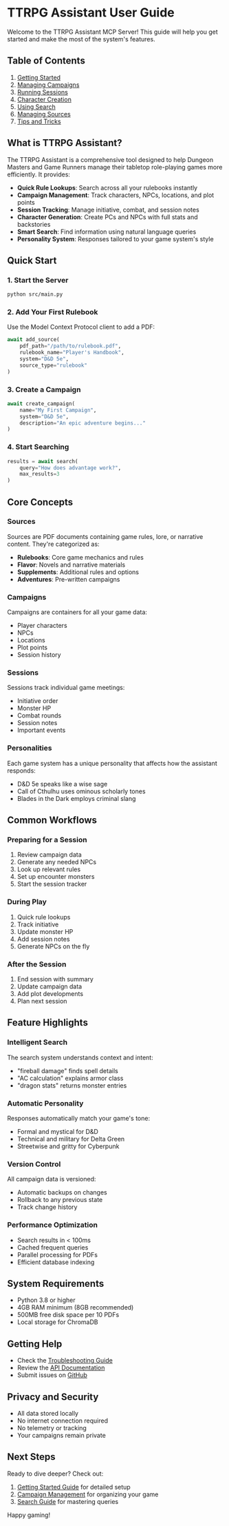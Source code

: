 # TTRPG Assistant User Guide

Welcome to the TTRPG Assistant MCP Server! This guide will help you get started and make the most of the system's features.

## Table of Contents

1. [Getting Started](./getting_started.md)
2. [Managing Campaigns](./campaigns.md)
3. [Running Sessions](./sessions.md)
4. [Character Creation](./characters.md)
5. [Using Search](./search.md)
6. [Managing Sources](./sources.md)
7. [Tips and Tricks](./tips.md)

## What is TTRPG Assistant?

The TTRPG Assistant is a comprehensive tool designed to help Dungeon Masters and Game Runners manage their tabletop role-playing games more efficiently. It provides:

- **Quick Rule Lookups**: Search across all your rulebooks instantly
- **Campaign Management**: Track characters, NPCs, locations, and plot points
- **Session Tracking**: Manage initiative, combat, and session notes
- **Character Generation**: Create PCs and NPCs with full stats and backstories
- **Smart Search**: Find information using natural language queries
- **Personality System**: Responses tailored to your game system's style

## Quick Start

### 1. Start the Server

```bash
python src/main.py
```

### 2. Add Your First Rulebook

Use the Model Context Protocol client to add a PDF:

```python
await add_source(
    pdf_path="/path/to/rulebook.pdf",
    rulebook_name="Player's Handbook",
    system="D&D 5e",
    source_type="rulebook"
)
```

### 3. Create a Campaign

```python
await create_campaign(
    name="My First Campaign",
    system="D&D 5e",
    description="An epic adventure begins..."
)
```

### 4. Start Searching

```python
results = await search(
    query="How does advantage work?",
    max_results=3
)
```

## Core Concepts

### Sources

Sources are PDF documents containing game rules, lore, or narrative content. They're categorized as:
- **Rulebooks**: Core game mechanics and rules
- **Flavor**: Novels and narrative materials
- **Supplements**: Additional rules and options
- **Adventures**: Pre-written campaigns

### Campaigns

Campaigns are containers for all your game data:
- Player characters
- NPCs
- Locations
- Plot points
- Session history

### Sessions

Sessions track individual game meetings:
- Initiative order
- Monster HP
- Combat rounds
- Session notes
- Important events

### Personalities

Each game system has a unique personality that affects how the assistant responds:
- D&D 5e speaks like a wise sage
- Call of Cthulhu uses ominous scholarly tones
- Blades in the Dark employs criminal slang

## Common Workflows

### Preparing for a Session

1. Review campaign data
2. Generate any needed NPCs
3. Look up relevant rules
4. Set up encounter monsters
5. Start the session tracker

### During Play

1. Quick rule lookups
2. Track initiative
3. Update monster HP
4. Add session notes
5. Generate NPCs on the fly

### After the Session

1. End session with summary
2. Update campaign data
3. Add plot developments
4. Plan next session

## Feature Highlights

### Intelligent Search

The search system understands context and intent:
- "fireball damage" finds spell details
- "AC calculation" explains armor class
- "dragon stats" returns monster entries

### Automatic Personality

Responses automatically match your game's tone:
- Formal and mystical for D&D
- Technical and military for Delta Green
- Streetwise and gritty for Cyberpunk

### Version Control

All campaign data is versioned:
- Automatic backups on changes
- Rollback to any previous state
- Track change history

### Performance Optimization

- Search results in < 100ms
- Cached frequent queries
- Parallel processing for PDFs
- Efficient database indexing

## System Requirements

- Python 3.8 or higher
- 4GB RAM minimum (8GB recommended)
- 500MB free disk space per 10 PDFs
- Local storage for ChromaDB

## Getting Help

- Check the [Troubleshooting Guide](../troubleshooting/README.md)
- Review the [API Documentation](../api/README.md)
- Submit issues on [GitHub](https://github.com/Raudbjorn/MDMAI/issues)

## Privacy and Security

- All data stored locally
- No internet connection required
- No telemetry or tracking
- Your campaigns remain private

## Next Steps

Ready to dive deeper? Check out:
1. [Getting Started Guide](./getting_started.md) for detailed setup
2. [Campaign Management](./campaigns.md) for organizing your game
3. [Search Guide](./search.md) for mastering queries

Happy gaming!